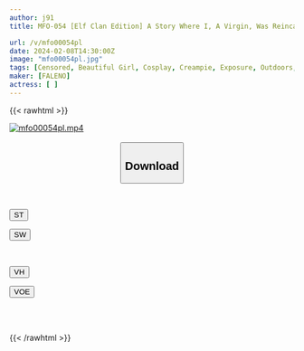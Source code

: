 ```yaml
---
author: j91
title: MFO-054 [Elf Clan Edition] A Story Where I, A Virgin, Was Reincarnated In Another World And Was Given The Ability To Cheat And Enjoyed A Slow Life Full Of Sex ~ Reincarnation Chapter ~

url: /v/mfo00054pl
date: 2024-02-08T14:30:00Z
image: "mfo00054pl.jpg"
tags: [Censored, Beautiful Girl, Cosplay, Creampie, Exposure, Outdoors, Virgin Man]
maker: [FALENO]
actress: [ ]
---
```



{{< rawhtml >}}

<div class="video" data-videoid="P7goRMKx20c0wJg">
    <a href="javascript:;">
        <img src="/v/mfo00054pl/mfo00054pl.jpg" width="WIDTH" height="HEIGHT" alt="mfo00054pl.mp4" loading="lazy">
    </a>
</div>

<script type="text/javascript" src="https://j91.asia/asset/on-demand-st.js"></script>

<br>
  <link rel="stylesheet" href="https://j91.asia/asset/bs5.css">
  
  <center>
  <button class="btn btn-primary" type="button" data-bs-toggle="collapse" data-bs-target=".multi-collapse" aria-expanded="false" aria-controls="multiCollapseExample1 multiCollapseExample2"><h2>Download</h2></button></center>
</p>
<div class="row">
  <div class="col">
    <div class="collapse multi-collapse" id="multiCollapseExample1">
      <div class="card card-body">
	      	      <br>
<div class="buttons">  
<p><a href="https://streamtape.to/v/P7goRMKx20c0wJg" target="_blank"><button class="btn-hover color-3"><i class="fa fa-download"></i> ST</button></a></p>
<p><a href="https://cdnwish.com/zbm0d4zawdeh" target="_blank"><button class="btn-hover color-2"><i class="fa fa-download"></i> SW</button></a></p></div>
    </div>
  </div>
</div>
  <div class="col">
    <div class="collapse multi-collapse" id="multiCollapseExample2">
      <div class="card card-body">
	      <br>
<div class="buttons">
<p><a href="https://vidhidepro.com/f/lox6w74paobv" target="_blank"><button class="btn-hover color-9"><i class="fa fa-download"></i> VH</button></a></p>
<p><a href="https://voe.sx/mha4ewkl1jf0"><button class="btn-hover color-8"><i class="fa fa-download"></i> VOE</button></a></p></div>
<br><br>
      </div>
    </div>
  </div>
</div>

{{< /rawhtml >}}